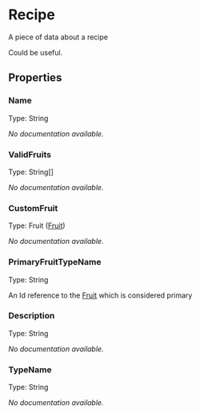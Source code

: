 # Recipe

A piece of data about a recipe

Could be useful.

## Properties

### Name

Type: String

*No documentation available.*

### ValidFruits

Type: String\[\]

*No documentation available.*

### CustomFruit

Type: Fruit ([Fruit](Fruit.md))

*No documentation available.*

### PrimaryFruitTypeName

Type: String

An Id reference to the [Fruit](Fruit.md) which is considered primary

### Description

Type: String

*No documentation available.*

### TypeName

Type: String

*No documentation available.*
